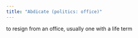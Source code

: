 ```yaml
---
title: "Abdicate (politics: office)"
---
```

to resign from an office, usually one with a life term

